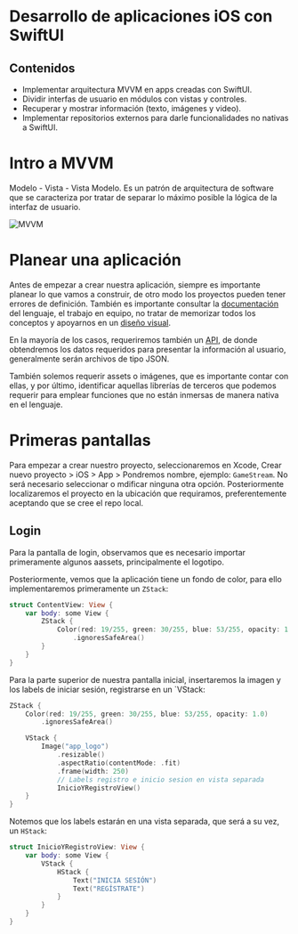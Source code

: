 # Desarrollo de aplicaciones iOS con SwiftUI

## Contenidos
* Implementar arquitectura MVVM en apps creadas con SwiftUI.
* Dividir interfas de usuario en módulos con vistas y controles.
* Recuperar y mostrar información (texto, imágenes y video).
* Implementar repositorios externos para darle funcionalidades no nativas a SwiftUI.

# Intro a MVVM
Modelo - Vista - Vista Modelo. Es un patrón de arquitectura de software que se caracteriza
por tratar de separar lo máximo posible la lógica de la interfaz de usuario.

![MVVM](https://github.com/uuzii/my-notepad/blob/wip/engineering/engineering/assets/mvvm.jpg?raw=true)

# Planear una aplicación
Antes de empezar a crear nuestra aplicación, siempre es importante planear lo que vamos a construir,
de otro modo los proyectos pueden tener errores de definición. También es importante consultar la 
[documentación](https://platzi.com/clases/2354-swiftui-apps-ios/38986-planeando-nuestra-app/#:~:text=Apple%20Developer%20Documentation,com/documentation/swiftui/)
del lenguaje, el trabajo en equipo, no tratar de memorizar todos los conceptos y apoyarnos en un
[diseño visual](https://platzi.com/clases/2354-swiftui-apps-ios/38986-planeando-nuestra-app/#:~:text=Apple%20Developer%20Documentation,com/documentation/swiftui/).

En la mayoría de los casos, requeriremos también un [API](https://gamestream-api.herokuapp.com/),
de donde obtendremos los datos requeridos para presentar la información al usuario, generalmente serán
archivos de tipo JSON.

También solemos requerir assets o imágenes, que es importante contar con ellas, y por último,
identificar aquellas librerías de terceros que podemos requerir para emplear funciones que no están
inmersas de manera nativa en el lenguaje.

# Primeras pantallas
Para empezar a crear nuestro proyecto, seleccionaremos en Xcode, Crear nuevo proyecto > iOS > App >
Pondremos nombre, ejemplo: `GameStream`. No será necesario seleccionar o mdificar ninguna otra opción.
Posteriormente localizaremos el proyecto en la ubicación que requiramos, preferentemente aceptando
que se cree el repo local.

## Login
Para la pantalla de login, observamos que es necesario importar primeramente algunos aassets, principalmente
el logotipo.

Posteriormente, vemos que la aplicación tiene un fondo de color, para ello implementaremos primeramente
un `ZStack`:
```swift
struct ContentView: View {
    var body: some View {
        ZStack {
            Color(red: 19/255, green: 30/255, blue: 53/255, opacity: 1.0)
                .ignoresSafeArea()
        }
    }
}
```

Para la parte superior de nuestra pantalla inicial, insertaremos la imagen y los labels de iniciar sesión,
registrarse en un `VStack:
```swift
ZStack {
    Color(red: 19/255, green: 30/255, blue: 53/255, opacity: 1.0)
        .ignoresSafeArea()

    VStack {
        Image("app_logo")
            .resizable()
            .aspectRatio(contentMode: .fit)
            .frame(width: 250)
            // Labels registro e inicio sesion en vista separada
            InicioYRegistroView()
    }
}
```

Notemos que los labels estarán en una vista separada, que será a su vez, un `HStack`:
```swift
struct InicioYRegistroView: View {
    var body: some View {
        VStack {
            HStack {
                Text("INICIA SESIÓN")
                Text("REGÍSTRATE")
            }
        }
    }
}
```